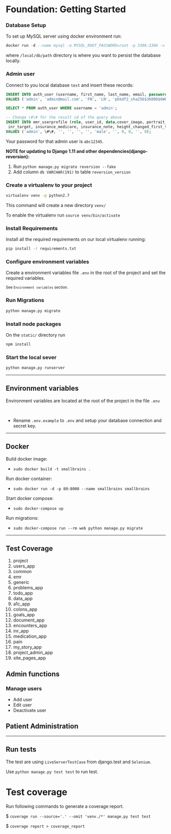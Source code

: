 # Foundation: Getting Started

### Database Setup
To set up MySQL server using docker environment run:
```sql
docker run -d --name mysql -e MYSQL_ROOT_PASSWORD=root -p 3306:3306 -v /local/db/path:/var/lib/mysql mysql:5.7.22 --sql_mode=""
```
where `/local/db/path` directory is where you want to persist the database locally.

### Admin user
Connect to you local database `test` and insert these records:

```sql
INSERT INTO auth_user (username, first_name, last_name, email, password, is_staff, is_active, is_superuser, date_joined) 
VALUES ('admin', 'admin@mail.com', 'FN', 'LN', 'pbkdf2_sha256$36000$6WP07jyMdViC$s4Q+E536lNSaS1pJIpu0oo/6MoyfqbHDB3zipaC+XaM=', 0, 1, 1, now());
```
```sql
SELECT * FROM auth_user WHERE username = 'admin';
```
```sql
-- Change \#\# for the result id of the query above
INSERT INTO emr_userprofile (role, user_id, data,cover_image, portrait_image, summary, sex, phone_number,
 inr_target, insurance_medicare, insurance_note, height_changed_first_time) 
VALUES ('admin', \#\#, '', '', '', '', 'male', '', 0, 0, '', 0);
```
Your password for that admin user is `abc12345`.

**NOTE for updating to Django 1.11 and other dependencies(django-reversion):**
1. Run `python manage.py migrate reversion --fake`
2. Add column `db VARCHAR(191)` to table `reversion_version` 

### Create a virtualenv to your project

```bash
virtualenv venv -p python2.7
```

This command will create a new directory `venv/`

To enable the virtualenv run `source venv/bin/activate`

### Install Requirements

Install all the required requirements on our local virtualenv running:

```bash
pip install -r requirements.txt
```

### Configure environment variables
Create a environment variables file `.env` in the root of the project and set the required variables.

<small>See `Environment variables` section.</small>

### Run Migrations

```bash
python manage.py migrate
```

### Install node packages

On the `static/` directory run

```bash
npm install
```

### Start the local sever

```bash
python manage.py runserver
```

---

## Environment variables

Environment variables are located at the root of the project in the file `.env`

<br>

- Rename `.env.example` to `.env` and setup your database connection and secret key. 

---


## Docker

Build docker image: 
- `sudo docker build -t smallbrains .`

Run docker container:
- `sudo docker run -d -p 80:8000 --name smallbrains smallbrains`

Start docker compose:
- `sudo docker-compose up`

Run migrations:
- `sudo docker-compose run --rm web python manage.py migrate`

--- 

## Test Coverage

1. project
2. users_app
3. common
4. emr
5. generic
6. problems_app
7. todo_app
8. data_app
9. a1c_app
10. colons_app
11. goals_app
12. document_app
13. encounters_app
14. inr_app
15. medication_app
16. pain
17. my_story_app
18. project_admin_app
19. site_pages_app

## Admin functions

### Manage users

- Add user
- Edit user
- Deactivate user

## Patient Administration

---

## Run tests

The test are using `LiveServerTestCase` from django.test and `Selenium`.

Use `python manage.py test test` to run test.

# Test coverage

Run following commands to generate a coverage report.

$ `coverage run --source='.' --omit 'venv./*' manage.py test test`

$ `coverage report > coverage_report`

